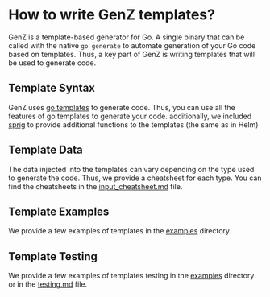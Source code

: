 # How to write GenZ templates?

GenZ is a template-based generator for Go. A single binary that can be called with the native `go generate` to automate generation of your Go code based on templates.
Thus, a key part of GenZ is writing templates that will be used to generate code.

## Template Syntax

GenZ uses [go templates](https://pkg.go.dev/text/template) to generate code. Thus, you can use all the features of go templates to generate your code.
additionally, we included [sprig](http://masterminds.github.io/sprig) to provide additional functions to the templates (the same as in Helm)

## Template Data

The data injected into the templates can vary depending on the type used to generate the code. Thus, we provide a cheatsheet for each type.
You can find the cheatsheets in the [input_cheatsheet.md](./input_cheatsheet.md) file.

## Template Examples

We provide a few examples of templates in the [examples](../examples) directory.

## Template Testing

We provide a few examples of templates testing in the [examples](../examples) directory or in the [testing.md](../testing.md) file.